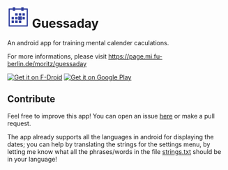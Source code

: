 <img alt="guessaday icon" src=./app/src/main/res/mipmap-hdpi/ic_launcher.png width=50px>  Guessaday 
======

An android app for training mental calender caculations.

For more informations, please visit https://page.mi.fu-berlin.de/moritz/guessaday

[<img src="https://f-droid.org/badge/get-it-on.png"
      alt="Get it on F-Droid"
      height="90">](https://f-droid.org/packages/com.goltzkiste.guessaday/)
[<img src="https://play.google.com/intl/en_us/badges/images/generic/en-play-badge.png"
      alt="Get it on Google Play"
      height="90">](https://play.google.com/store/apps/details?id=com.goltzkiste.guessaday)


Contribute
-----

Feel free to improve this app! You can open an issue [here](../../issues) or make a pull request.

The app already supports all the languages in android for displaying the dates;
you can help by translating the strings for the settings menu, by letting me know
what all the phrases/words in the file [strings.txt](./strings.txt) should be in your language!

